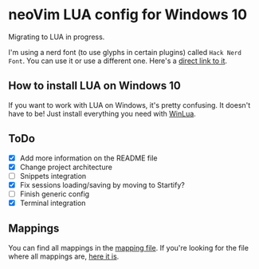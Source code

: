 # neoVim LUA config for Windows 10

Migrating to LUA in progress.

I'm using a nerd font (to use glyphs in certain plugins) called `Hack Nerd
Font`. You can use it or use a different one. Here's a [direct link to
it](https://github.com/ryanoasis/nerd-fonts/releases/download/v2.1.0/Hack.zip).

## How to install LUA on Windows 10

If you want to work with LUA on Windows, it's pretty confusing. It doesn't
have to be! Just install everything you need with [WinLua](http://winlua.net/).

## ToDo

- [x] Add more information on the README file
- [x] Change project architecture
- [ ] Snippets integration
- [x] Fix sessions loading/saving by moving to Startify?
- [ ] Finish generic config
- [x] Terminal integration

## Mappings

You can find all mappings in the [mapping file](mappings.md). If you're looking
for the file where all mappings are, [here it is](/settings/keymap.lua).
